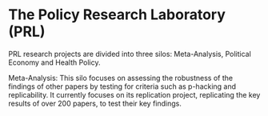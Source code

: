 # The Policy Research Laboratory (PRL)

PRL research projects are divided into three silos: Meta-Analysis, Political Economy and Health Policy.

Meta-Analysis: This silo focuses on assessing the robustness of the findings of other papers by testing for criteria such as p-hacking and replicability. It currently focuses on its replication project, replicating the key results of over 200 papers, to test their key findings.